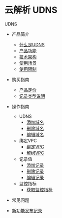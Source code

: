 # 云解析 UDNS

UDNS

* 产品简介
    * [什么是UDNS](/udns/intro/whatisudns)
    * [产品功能](/udns/intro/function)
    * [技术架构](/udns/intro/architecture)
    * [使用场景](/udns/intro/apply)
    * [使用限制](/udns/intro/limit)
* 购买指南
    * [产品定价](/udns/fast/price)
    * [记录类型说明](/udns/fast/rrtype)
 * 操作指南
    * UDNS
        * [添加域名](/udns/guide/udns/createudns)
        * [删除域名](/udns/guide/udns/deleteudns)
        * [编辑域名](/udns/guide/udns/editudns)
    * 绑定VPC
        * [绑定VPC](/udns/guide/vpc/bindvpc)
        * [解绑VPC](/udns/guide/vpc/unbindvpc)
    * 记录值
        * [添加记录](/udns/guide/record/addrecord)
        * [删除记录](/udns/guide/record/deleterecord)
        * [编辑记录](/udns/guide/record/editrecord)
    * 监控指标
        * [获取监控指标](/udns/guide/monitor/getmonitoring)
* 常见问题
  
* [新功能发布记录](/udns/newfunctions)    
      
    
        



